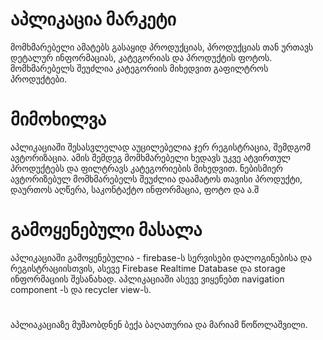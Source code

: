 # აპლიკაცია მარკეტი
მომხმარებელი ამატებს გასაყიდ პროდუქციას, 
პროდუქციას თან ურთავს დეტალურ ინფორმაციას, კატეგორიას და პროდუქტის ფოტოს. 
მომხმარებელს შეუძლია კატეგორიის მიხედვით გაფილტროს პროდუქტები.

# მიმოხილვა

აპლიკაციაში შესასვლელად აუცილებელია ჯერ რეგისტრაცია, შემდგომ ავტორიზაცია.
ამის შემდეგ მომხმარებელი ხედავს უკვე ატვირთულ პროდუქტებს და ფილტრავს კატეგორიების მიხედვით.
ნებისმიერ ავტორიზებულ მომხმარებელს შეუძლია დაამატოს თავისი პროდუქტი, დაურთოს აღწერა, საკონტაქტო ინფორმაცია, ფოტო და ა.შ

# გამოყენებული მასალა

აპლიკაციაში გამოყენებულია - firebase-ს სერვისები დალოგინებისა და რეგისტრაციისთვის, ასევე 
Firebase Realtime Database და storage ინფორმაციის შესანახად. აპლიკაციაში ასევე ვიყენებთ navigation
component -ს და recycler view-ს.

#
აპლიაკაციაზე მუშაობდნენ ბექა ბაღათურია და მარიამ წოწოლაშვილი.

